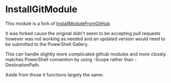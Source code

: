 # InstallGitModule

This module is a fork of [InstallModuleFromGitHub](https://github.com/dfinke/InstallModuleFromGitHub)

It was forked cause the original didn't seem to be accepting pull requests however was not working as needed and an updated version would need to be submitted to the PowerShell Gallery.

This can handle slightly more complicated github modules and more closely matches PowerShell convention by using -Scope rather than -DestinationPath.

Aside from those it functions largely the same.